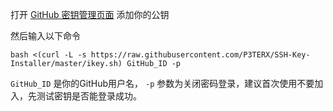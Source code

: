 打开 [GitHub 密钥管理页面](https://github.com/settings/ssh/new) 添加你的公钥

然后输入以下命令
```
bash <(curl -L -s https://raw.githubusercontent.com/P3TERX/SSH-Key-Installer/master/ikey.sh) GitHub_ID -p
```
`GitHub_ID` 是你的GitHub用户名， `-p` 参数为关闭密码登录，建议首次使用不要加入，先测试密钥是否能登录成功。
